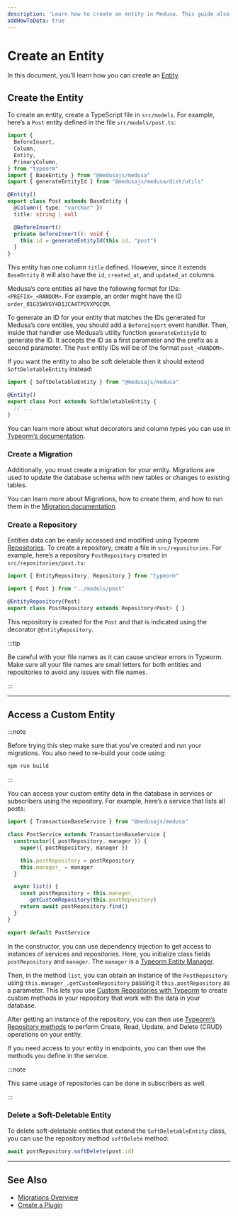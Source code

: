 ```yaml
---
description: 'Learn how to create an entity in Medusa. This guide also explains how to create a repository and access and delete the entity.'
addHowToData: true
---
```


# Create an Entity

In this document, you’ll learn how you can create an [Entity](./overview.mdx).

## Create the Entity

To create an entity, create a TypeScript file in `src/models`. For example, here’s a `Post` entity defined in the file `src/models/post.ts`:

```ts title=src/models/post.ts
import { 
  BeforeInsert, 
  Column, 
  Entity, 
  PrimaryColumn,
} from "typeorm"
import { BaseEntity } from "@medusajs/medusa"
import { generateEntityId } from "@medusajs/medusa/dist/utils"

@Entity()
export class Post extends BaseEntity {
  @Column({ type: "varchar" })
  title: string | null

  @BeforeInsert()
  private beforeInsert(): void {
    this.id = generateEntityId(this.id, "post")
  }
}
```

This entity has one column `title` defined. However, since it extends `BaseEntity` it will also have the `id`, `created_at`, and `updated_at` columns.

Medusa’s core entities all have the following format for IDs: `<PREFIX>_<RANDOM>`. For example, an order might have the ID `order_01G35WVGY4D1JCA4TPGVXPGCQM`.

To generate an ID for your entity that matches the IDs generated for Medusa’s core entities, you should add a `BeforeInsert` event handler. Then, inside that handler use Medusa’s utility function `generateEntityId` to generate the ID. It accepts the ID as a first parameter and the prefix as a second parameter. The `Post` entity IDs will be of the format `post_<RANDOM>`.

If you want the entity to also be soft deletable then it should extend `SoftDeletableEntity` instead:

```ts
import { SoftDeletableEntity } from "@medusajs/medusa"

@Entity()
export class Post extends SoftDeletableEntity {
  // ...
}
```

You can learn more about what decorators and column types you can use in [Typeorm’s documentation](https://typeorm.io/entities).

### Create a Migration

Additionally, you must create a migration for your entity. Migrations are used to update the database schema with new tables or changes to existing tables.

You can learn more about Migrations, how to create them, and how to run them in the [Migration documentation](./migrations/overview.mdx).

### Create a Repository

Entities data can be easily accessed and modified using Typeorm [Repositories](https://typeorm.io/working-with-repository). To create a repository, create a file in `src/repositories`. For example, here’s a repository `PostRepository` created in `src/repositories/post.ts`:

```ts title=src/repositories/post.ts
import { EntityRepository, Repository } from "typeorm"

import { Post } from "../models/post"

@EntityRepository(Post)
export class PostRepository extends Repository<Post> { }
```

This repository is created for the `Post` and that is indicated using the decorator `@EntityRepository`.

:::tip

Be careful with your file names as it can cause unclear errors in Typeorm. Make sure all your file names are small letters for both entities and repositories to avoid any issues with file names.

:::

---

## Access a Custom Entity

:::note

Before trying this step make sure that you’ve created and run your migrations. You also need to re-build your code using:

```bash npm2yarn
npm run build
```

:::

You can access your custom entity data in the database in services or subscribers using the repository. For example, here’s a service that lists all posts:

```ts
import { TransactionBaseService } from "@medusajs/medusa"

class PostService extends TransactionBaseService {
  constructor({ postRepository, manager }) {
    super({ postRepository, manager })

    this.postRepository = postRepository
    this.manager_ = manager
  }

  async list() {
    const postRepository = this.manager_
      .getCustomRepository(this.postRepository)
    return await postRepository.find()
  }
}

export default PostService
```

In the constructor, you can use dependency injection to get access to instances of services and repositories. Here, you initialize class fields `postRepository` and `manager`. The `manager` is a [Typeorm Entity Manager](https://typeorm.io/working-with-entity-manager).

Then, in the method `list`, you can obtain an instance of the `PostRepository` using `this.manager_.getCustomRepository` passing it `this.postRepository` as a parameter. This lets you use [Custom Repositories with Typeorm](https://typeorm.io/custom-repository) to create custom methods in your repository that work with the data in your database.

After getting an instance of the repository, you can then use [Typeorm’s Repository methods](https://typeorm.io/repository-api) to perform Create, Read, Update, and Delete (CRUD) operations on your entity.

If you need access to your entity in endpoints, you can then use the methods you define in the service.

:::note

This same usage of repositories can be done in subscribers as well.

:::

### Delete a Soft-Deletable Entity

To delete soft-deletable entities that extend the `SoftDeletableEntity` class, you can use the repository method `softDelete` method:

```ts
await postRepository.softDelete(post.id)
```

---

## See Also

- [Migrations Overview](./migrations/overview.mdx)
- [Create a Plugin](../plugins/create.md)
